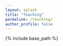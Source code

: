 ```yaml
---
layout: splash
title: "Teaching"
permalink: /teaching/
author_profile: false
---
```


{% include base_path %}



